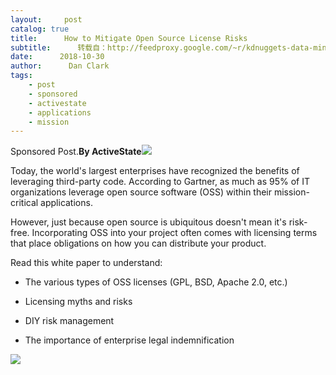 ```yaml
---
layout:     post
catalog: true
title:      How to Mitigate Open Source License Risks
subtitle:      转载自：http://feedproxy.google.com/~r/kdnuggets-data-mining-analytics/~3/FQh_Fc_EvuM/activestate-mitigate-open-source-license-risks.html
date:      2018-10-30
author:      Dan Clark
tags:
    - post
    - sponsored
    - activestate
    - applications
    - mission
---
```


Sponsored Post.**By ActiveState**![](http://feedproxy.google.com/images/activestate-license-code-whitepaper-600.jpg)


Today, the world's largest enterprises have recognized the benefits of leveraging third-party code. According to Gartner, as much as 95% of IT organizations leverage open source software (OSS) within their mission-critical applications.

However, just because open source is ubiquitous doesn't mean it's risk-free. Incorporating OSS into your project often comes with licensing terms that place obligations on how you can distribute your product.

Read this white paper to understand:

- The various types of OSS licenses (GPL, BSD, Apache 2.0, etc.)

- Licensing myths and risks

- DIY risk management

- The importance of enterprise legal indemnification


![](http://feedproxy.google.com/images/activestate-get-whitepaper-180.png)

